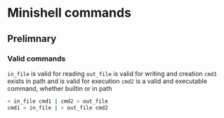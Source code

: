 # Minishell commands

## Prelimnary

### Valid commands

`in_file` is valid for reading
`out_file` is valid for writing and creation
`cmd1` exists in path and is valid for execution
`cmd2` is a valid and executable command, whether builtin or in path

```sh
< in_file cmd1 | cmd2 > out_file
cmd1 < in_file | > out_file cmd2
```

